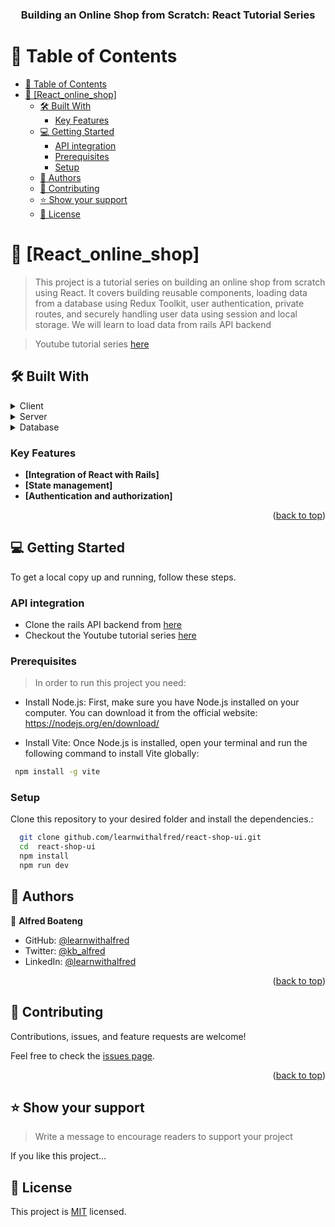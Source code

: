 <div align="center">
  <h3><b>Building an Online Shop from Scratch: React Tutorial Series</b></h3>
</div>

<!-- TABLE OF CONTENTS -->

# 📗 Table of Contents

- [📗 Table of Contents](#-table-of-contents)
- [📖 \[React_online_shop\] ](#-react_online_shop-)
  - [🛠 Built With ](#-built-with-)
    - [Key Features ](#key-features-)
  - [💻 Getting Started ](#-getting-started-)
    - [API integration](#api-integration)
    - [Prerequisites](#prerequisites)
    - [Setup](#setup)
  - [👥 Authors ](#-authors-)
  - [🤝 Contributing ](#-contributing-)
  - [⭐️ Show your support ](#️-show-your-support-)
  - [📝 License ](#-license-)

# 📖 [React_online_shop] <a name="about-project"></a>

> This project is a tutorial series on building an online shop from scratch using React. It covers building reusable components, loading data from a database using Redux Toolkit, user authentication, private routes, and securely handling user data using session and local storage. We will learn to load data from rails API backend

> Youtube tutorial series [here](https://www.youtube.com/playlist?list=PLvkZrNqHvQkCEBVaZNKGRN0ZaEBGDjBGU)

## 🛠 Built With <a name="built-with"></a>

<details>
  <summary>Client</summary>
  <ul>
    <li><a href="https://reactjs.org/">React.js</a></li>
    <li><a href="https://redux-toolkit.js.org/">Redux Toolkit</a></li>
    <li><a href="https://reactrouter.com/">React Router</a></li>
    <li><a href="https://react-hook-form.com/">React form hook</a></li>
  </ul>
</details>

<details>
  <summary>Server</summary>
  <ul>
    <li><a href="#" >Ruby on Rails</a></li>
    <li><a href="#" >Devise jwt gem</a></li>
  </ul>
</details>

<details>
<summary>Database</summary>
  <ul>
    <li><a href="https://www.postgresql.org/">PostgreSQL</a></li>
  </ul>
</details>

<!-- Features -->

### Key Features <a name="key-features"></a>

- **[Integration of React with Rails]**
- **[State management]**
- **[Authentication and authorization]**

<p align="right">(<a href="#readme-top">back to top</a>)</p>

## 💻 Getting Started <a name="getting-started"></a>

To get a local copy up and running, follow these steps.

### API integration

- Clone the rails API backend from [here](https://github.com/learnwithalfred/kelvin-app-bg)
- Checkout the Youtube tutorial series [here](https://www.youtube.com/playlist?list=PLvkZrNqHvQkCEBVaZNKGRN0ZaEBGDjBGU)

### Prerequisites

> In order to run this project you need:

- Install Node.js: First, make sure you have Node.js installed on your computer. You can download it from the official website: https://nodejs.org/en/download/

- Install Vite: Once Node.js is installed, open your terminal and run the following command to install Vite globally:

```sh
 npm install -g vite
```

### Setup

Clone this repository to your desired folder and install the dependencies.:

```sh
  git clone github.com/learnwithalfred/react-shop-ui.git
  cd  react-shop-ui
  npm install
  npm run dev
```

## 👥 Authors <a name="authors"></a>

👤 **Alfred Boateng**

- GitHub: [@learnwithalfred](https://github.com/learnwithalfred)
- Twitter: [@kb_alfred](https://twitter.com/kb_alfred)
- LinkedIn: [@learnwithalfred](https://www.linkedin.com/in/learnwithalfred/)

<p align="right">(<a href="#readme-top">back to top</a>)</p>

## 🤝 Contributing <a name="contributing"></a>

Contributions, issues, and feature requests are welcome!

Feel free to check the [issues page](../../issues/).

<p align="right">(<a href="#readme-top">back to top</a>)</p>

<!-- SUPPORT -->

## ⭐️ Show your support <a name="support"></a>

> Write a message to encourage readers to support your project

If you like this project...

## 📝 License <a name="license"></a>

This project is [MIT](./MIT.md) licensed.
